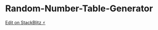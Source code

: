 # Random-Number-Table-Generator

[Edit on StackBlitz ⚡️](https://stackblitz.com/edit/react-ts-ujcobf)